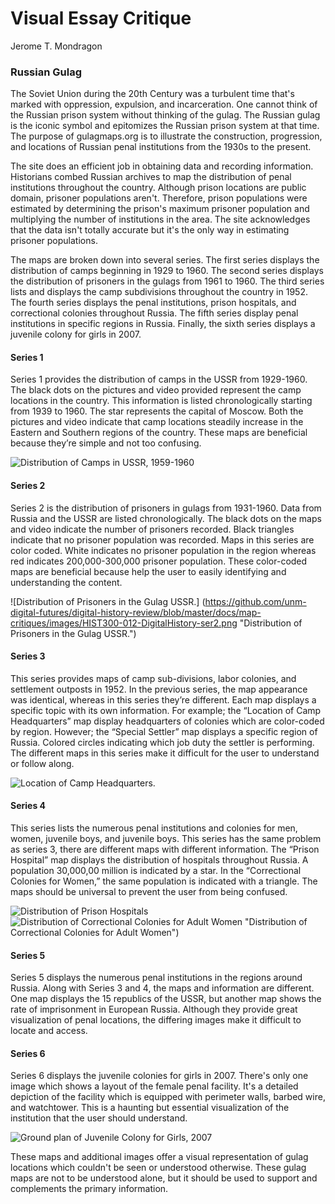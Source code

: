 # Visual Essay Critique
Jerome T. Mondragon

### Russian Gulag

The Soviet Union during the 20th Century was a turbulent time that's marked with oppression, expulsion, and incarceration. One cannot think of the Russian prison system without thinking of the gulag. The Russian gulag is the iconic symbol and epitomizes the Russian prison system at that time. The purpose of gulagmaps.org is to illustrate the construction, progression, and locations of  Russian penal institutions from the 1930s to the present.  

The site does an efficient job in obtaining data and recording information. Historians combed Russian archives to map the distribution of penal institutions throughout the country. Although prison locations are public domain, prisoner populations aren't. Therefore, prison populations were estimated by determining the prison's maximum prisoner population and multiplying the number of institutions in the area. The site acknowledges that the data isn't totally accurate but it's the only way in estimating prisoner populations. 

The maps are broken down into several series. The first series displays the distribution of camps beginning in 1929 to 1960. The second series displays the distribution of prisoners in the gulags from 1961 to 1960. The third series lists and displays the camp subdivisions throughout the country in 1952. The fourth series displays the penal institutions, prison hospitals, and correctional colonies throughout Russia. The fifth series display penal institutions in specific regions in Russia. Finally, the sixth series displays a juvenile colony for girls in 2007.

#### Series 1 
Series 1 provides the distribution of camps in the USSR from 1929-1960. The black dots on the pictures and video provided represent the camp locations in the country. This information is listed chronologically starting from 1939 to 1960. The star represents the capital of Moscow. Both the pictures and video indicate that camp locations steadily increase in the Eastern and Southern regions of the country.  These maps are beneficial because they’re simple and not too confusing. 

![Distribution of Camps in USSR, 1959-1960](https://github.com/unm-digital-futures/digital-history-review/blob/master/docs/map-critiques/images/HIST300-012-DigitalHistory-ser1.png "Distribution of Camps in USSR, 1959-1960")

#### Series 2
Series 2 is the distribution of prisoners in gulags from 1931-1960. Data from Russia and the USSR are listed chronologically. The black dots on the maps and video indicate the number of prisoners recorded. Black triangles indicate that no prisoner population was recorded. Maps in this series are color coded. White indicates no prisoner population in the region whereas red indicates 200,000-300,000 prisoner population.  These color-coded maps are beneficial because help the user to easily identifying and understanding the content. 

![Distribution of Prisoners in the Gulag USSR.] (https://github.com/unm-digital-futures/digital-history-review/blob/master/docs/map-critiques/images/HIST300-012-DigitalHistory-ser2.png "Distribution of Prisoners in the Gulag USSR.")

#### Series 3
This series provides maps of camp sub-divisions, labor colonies, and settlement outposts in 1952. In the previous series, the map appearance was identical, whereas in this series they’re different. Each map displays a specific topic with its own information. For example; the “Location of Camp Headquarters” map display headquarters of colonies which are color-coded by region. However; the “Special Settler” map displays a specific region of Russia.  Colored circles indicating which job duty the settler is performing. The different maps in this series make it difficult for the user to understand or follow along. 

![Location of Camp Headquarters.](https://github.com/unm-digital-futures/digital-history-review/blob/master/docs/map-critiques/images/HIST300-012-DigitalHistory-ser3.png "Location of Camp Headquarters.")

#### Series 4
This series lists the numerous penal institutions and colonies for men, women, juvenile boys, and juvenile boys. This series has the same problem as series 3, there are different maps with different information.  The “Prison Hospital” map displays the distribution of hospitals throughout Russia. A population 30,000,00 million is indicated by a star. In the “Correctional Colonies for Women,” the same population is indicated with a triangle. The maps should be universal to prevent the user from being confused. 

![Distribution of Prison Hospitals](https://github.com/unm-digital-futures/digital-history-review/blob/master/docs/map-critiques/images/HIST300-012-DigitalHistory-ser4.png "Distribution of Prison Hospitals")
![Distribution of Correctional Colonies for Adult Women](https://github.com/unm-digital-futures/digital-history-review/blob/master/docs/map-critiques/images/HIST300-012-DigitalHistory-ser4-2.png) "Distribution of Correctional Colonies for Adult Women")

#### Series 5
Series 5 displays the numerous penal institutions in the regions around Russia. Along with Series 3 and 4, the maps and information are different. One map displays the 15 republics of the USSR, but another map shows the rate of imprisonment in European Russia. Although they provide great visualization of penal locations, the differing images make it difficult to locate and access.

#### Series 6
Series 6 displays the juvenile colonies for girls in 2007. There's only one image which shows a layout of the female penal facility. It's a detailed depiction of the facility which is equipped with perimeter walls, barbed wire, and watchtower. This is a haunting but essential visualization of the institution that the user should understand. 

![Ground plan of Juvenile Colony for Girls, 2007](https://github.com/unm-digital-futures/digital-history-review/blob/master/docs/map-critiques/images/HIST300-012-DigitalHistory-ser6.png "Ground plan of Juvenile Colony for Girls, 2007.")

These maps and additional images offer a visual representation of gulag locations which couldn't be seen or understood otherwise. These gulag maps are not to be understood alone, but it should be used to support and complements the primary information.





 

